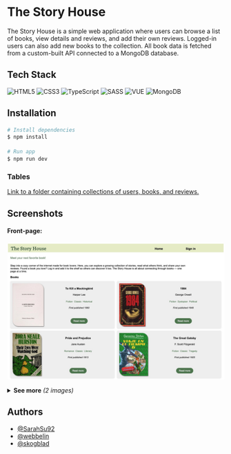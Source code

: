 # The Story House

The Story House is a simple web application where users can browse a list of books, view details and reviews, and add their own reviews. Logged-in users can also add new books to the collection. All book data is fetched from a custom-built API connected to a MongoDB database.

## Tech Stack

![HTML5](https://img.shields.io/badge/html5-%23E34F26.svg?style=for-the-badge&logo=html5&logoColor=white)
![CSS3](https://img.shields.io/badge/css3-%231572B6.svg?style=for-the-badge&logo=css3&logoColor=white)
![TypeScript](https://img.shields.io/badge/typescript-%23007ACC.svg?style=for-the-badge&logo=typescript&logoColor=white)
![SASS](https://img.shields.io/badge/SASS-hotpink.svg?style=for-the-badge&logo=SASS&logoColor=white)
![VUE](https://img.shields.io/badge/Vue%20js-35495E?style=for-the-badge&logo=vuedotjs&logoColor=4FC08D)
![MongoDB](https://img.shields.io/badge/MongoDB-%234ea94b.svg?style=for-the-badge&logo=mongodb&logoColor=white)

## Installation

```bash
# Install dependencies
$ npm install

# Run app
$ npm run dev
```
### Tables
[Link to a folder containing collections of users, books, and reviews.](/books-api/json-collections)

## Screenshots

#### Front-page:

![front_page](/books-client/books-client/documentation/screenshots/front-page.jpg)

<details>
<summary><strong>See more</strong> <i>(2 images)</i></summary>

##### About book page:

![about_book_page](/books-client/books-client/documentation/screenshots/about_book_page.jpg)

#### Login page:

![login_page](/books-client/books-client/documentation/screenshots/login.jpg)

</details>

## Authors

- [@SarahSu92](https://github.com/SarahSu92)
- [@webbelin](https://github.com/webbelin)
- [@skogblad](https://www.github.com/skogblad)
